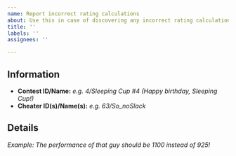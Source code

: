 ```yaml
---
name: Report incorrect rating calculations
about: Use this in case of discovering any incorrect rating calculations.
title: ''
labels: ''
assignees: ''

---
```


## Information

- **Contest ID/Name:** *e.g. 4/Sleeping Cup #4 (Happy birthday, Sleeping Cup!)*
- **Cheater ID(s)/Name(s):** *e.g. 63/So_noSlack*

## Details

*Example: The performance of that guy should be 1100 instead of 925!*
